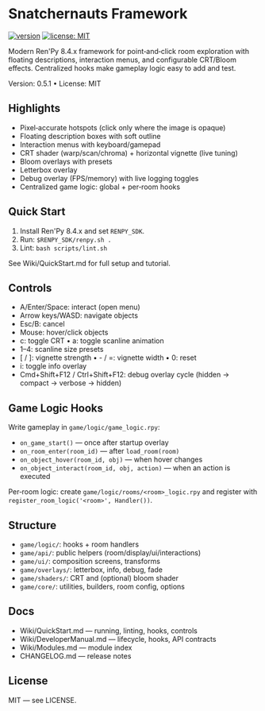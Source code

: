 # Snatchernauts Framework

[![version](https://img.shields.io/badge/version-0.5.1-blue)](CHANGELOG.md)
[![license: MIT](https://img.shields.io/badge/license-MIT-green)](LICENSE)

Modern Ren'Py 8.4.x framework for point‑and‑click room exploration with floating descriptions, interaction menus, and configurable CRT/Bloom effects. Centralized hooks make gameplay logic easy to add and test.

Version: 0.5.1 • License: MIT

## Highlights
- Pixel‑accurate hotspots (click only where the image is opaque)
- Floating description boxes with soft outline
- Interaction menus with keyboard/gamepad
- CRT shader (warp/scan/chroma) + horizontal vignette (live tuning)
- Bloom overlays with presets
- Letterbox overlay
- Debug overlay (FPS/memory) with live logging toggles
- Centralized game logic: global + per‑room hooks

## Quick Start
1) Install Ren'Py 8.4.x and set `RENPY_SDK`.
2) Run: `$RENPY_SDK/renpy.sh .`
3) Lint: `bash scripts/lint.sh`

See Wiki/QuickStart.md for full setup and tutorial.

## Controls
- A/Enter/Space: interact (open menu)
- Arrow keys/WASD: navigate objects
- Esc/B: cancel
- Mouse: hover/click objects
- c: toggle CRT • a: toggle scanline animation
- 1–4: scanline size presets
- [ / ]: vignette strength • - / =: vignette width • 0: reset
- i: toggle info overlay
- Cmd+Shift+F12 / Ctrl+Shift+F12: debug overlay cycle (hidden → compact → verbose → hidden)

## Game Logic Hooks
Write gameplay in `game/logic/game_logic.rpy`:
- `on_game_start()` — once after startup overlay
- `on_room_enter(room_id)` — after `load_room(room)`
- `on_object_hover(room_id, obj)` — when hover changes
- `on_object_interact(room_id, obj, action)` — when an action is executed

Per‑room logic: create `game/logic/rooms/<room>_logic.rpy` and register with `register_room_logic('<room>', Handler())`.

## Structure
- `game/logic/`: hooks + room handlers
- `game/api/`: public helpers (room/display/ui/interactions)
- `game/ui/`: composition screens, transforms
- `game/overlays/`: letterbox, info, debug, fade
- `game/shaders/`: CRT and (optional) bloom shader
- `game/core/`: utilities, builders, room config, options

## Docs
- Wiki/QuickStart.md — running, linting, hooks, controls
- Wiki/DeveloperManual.md — lifecycle, hooks, API contracts
- Wiki/Modules.md — module index
- CHANGELOG.md — release notes

## License
MIT — see LICENSE.
